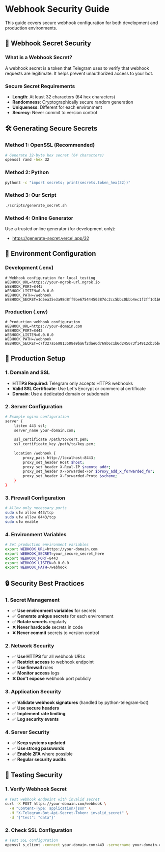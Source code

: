 # Webhook Security Guide

This guide covers secure webhook configuration for both development and production environments.

## 🔐 Webhook Secret Security

### What is a Webhook Secret?

A webhook secret is a token that Telegram uses to verify that webhook requests are legitimate. It helps prevent unauthorized access to your bot.

### Secure Secret Requirements

- **Length**: At least 32 characters (64 hex characters)
- **Randomness**: Cryptographically secure random generation
- **Uniqueness**: Different for each environment
- **Secrecy**: Never commit to version control

## 🛠️ Generating Secure Secrets

### Method 1: OpenSSL (Recommended)
```bash
# Generate 32-byte hex secret (64 characters)
openssl rand -hex 32
```

### Method 2: Python
```bash
python3 -c "import secrets; print(secrets.token_hex(32))"
```

### Method 3: Our Script
```bash
./scripts/generate_secret.sh
```

### Method 4: Online Generator
Use a trusted online generator (for development only):
- https://generate-secret.vercel.app/32

## 📝 Environment Configuration

### Development (.env)
```env
# Webhook configuration for local testing
WEBHOOK_URL=https://your-ngrok-url.ngrok.io
WEBHOOK_PORT=8443
WEBHOOK_LISTEN=0.0.0.0
WEBHOOK_PATH=/webhook
WEBHOOK_SECRET=1d5ea35e3a98d8ff9be67544450387dc2cc5bbc0bbb4ec1f2ff1d1b6fad7665c
```

### Production (.env)
```env
# Production webhook configuration
WEBHOOK_URL=https://your-domain.com
WEBHOOK_PORT=8443
WEBHOOK_LISTEN=0.0.0.0
WEBHOOK_PATH=/webhook
WEBHOOK_SECRET=c7f327a560813508e9ba6f2dae6d769b6c1b6d245073f14912cb3bbca0242352
```

## 🚀 Production Setup

### 1. Domain and SSL
- **HTTPS Required**: Telegram only accepts HTTPS webhooks
- **Valid SSL Certificate**: Use Let's Encrypt or commercial certificate
- **Domain**: Use a dedicated domain or subdomain

### 2. Server Configuration
```bash
# Example nginx configuration
server {
    listen 443 ssl;
    server_name your-domain.com;
    
    ssl_certificate /path/to/cert.pem;
    ssl_certificate_key /path/to/key.pem;
    
    location /webhook {
        proxy_pass http://localhost:8443;
        proxy_set_header Host $host;
        proxy_set_header X-Real-IP $remote_addr;
        proxy_set_header X-Forwarded-For $proxy_add_x_forwarded_for;
        proxy_set_header X-Forwarded-Proto $scheme;
    }
}
```

### 3. Firewall Configuration
```bash
# Allow only necessary ports
sudo ufw allow 443/tcp
sudo ufw allow 8443/tcp
sudo ufw enable
```

### 4. Environment Variables
```bash
# Set production environment variables
export WEBHOOK_URL=https://your-domain.com
export WEBHOOK_SECRET=your_secure_secret_here
export WEBHOOK_PORT=8443
export WEBHOOK_LISTEN=0.0.0.0
export WEBHOOK_PATH=/webhook
```

## 🔒 Security Best Practices

### 1. Secret Management
- ✅ **Use environment variables** for secrets
- ✅ **Generate unique secrets** for each environment
- ✅ **Rotate secrets** regularly
- ❌ **Never hardcode** secrets in code
- ❌ **Never commit** secrets to version control

### 2. Network Security
- ✅ **Use HTTPS** for all webhook URLs
- ✅ **Restrict access** to webhook endpoint
- ✅ **Use firewall** rules
- ✅ **Monitor access** logs
- ❌ **Don't expose** webhook port publicly

### 3. Application Security
- ✅ **Validate webhook signatures** (handled by python-telegram-bot)
- ✅ **Use secure headers**
- ✅ **Implement rate limiting**
- ✅ **Log security events**

### 4. Server Security
- ✅ **Keep systems updated**
- ✅ **Use strong passwords**
- ✅ **Enable 2FA** where possible
- ✅ **Regular security audits**

## 🧪 Testing Security

### 1. Verify Webhook Secret
```bash
# Test webhook endpoint with invalid secret
curl -X POST https://your-domain.com/webhook \
  -H "Content-Type: application/json" \
  -H "X-Telegram-Bot-Api-Secret-Token: invalid_secret" \
  -d '{"test": "data"}'
```

### 2. Check SSL Configuration
```bash
# Test SSL configuration
openssl s_client -connect your-domain.com:443 -servername your-domain.com
```